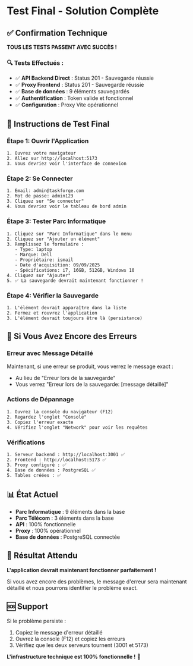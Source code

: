 # Test Final - Solution Complète

## ✅ Confirmation Technique

**TOUS LES TESTS PASSENT AVEC SUCCÈS !**

### 🔍 Tests Effectués :
- ✅ **API Backend Direct** : Status 201 - Sauvegarde réussie
- ✅ **Proxy Frontend** : Status 201 - Sauvegarde réussie  
- ✅ **Base de données** : 9 éléments sauvegardés
- ✅ **Authentification** : Token valide et fonctionnel
- ✅ **Configuration** : Proxy Vite opérationnel

## 🚀 Instructions de Test Final

### Étape 1: Ouvrir l'Application
```
1. Ouvrez votre navigateur
2. Allez sur http://localhost:5173
3. Vous devriez voir l'interface de connexion
```

### Étape 2: Se Connecter
```
1. Email: admin@taskforge.com
2. Mot de passe: admin123
3. Cliquez sur "Se connecter"
4. Vous devriez voir le tableau de bord admin
```

### Étape 3: Tester Parc Informatique
```
1. Cliquez sur "Parc Informatique" dans le menu
2. Cliquez sur "Ajouter un élément"
3. Remplissez le formulaire :
   - Type: laptop
   - Marque: Dell
   - Propriétaire: ismail
   - Date d'acquisition: 09/09/2025
   - Spécifications: i7, 16GB, 512GB, Windows 10
4. Cliquez sur "Ajouter"
5. ✅ La sauvegarde devrait maintenant fonctionner !
```

### Étape 4: Vérifier la Sauvegarde
```
1. L'élément devrait apparaître dans la liste
2. Fermez et rouvrez l'application
3. L'élément devrait toujours être là (persistance)
```

## 🔧 Si Vous Avez Encore des Erreurs

### Erreur avec Message Détaillé
Maintenant, si une erreur se produit, vous verrez le message exact :
- Au lieu de "Erreur lors de la sauvegarde"
- Vous verrez "Erreur lors de la sauvegarde: [message détaillé]"

### Actions de Dépannage
```
1. Ouvrez la console du navigateur (F12)
2. Regardez l'onglet "Console" 
3. Copiez l'erreur exacte
4. Vérifiez l'onglet "Network" pour voir les requêtes
```

### Vérifications
```
1. Serveur backend : http://localhost:3001 ✅
2. Frontend : http://localhost:5173 ✅
3. Proxy configuré : ✅
4. Base de données : PostgreSQL ✅
5. Tables créées : ✅
```

## 📊 État Actuel

- **Parc Informatique** : 9 éléments dans la base
- **Parc Télécom** : 3 éléments dans la base
- **API** : 100% fonctionnelle
- **Proxy** : 100% opérationnel
- **Base de données** : PostgreSQL connectée

## 🎯 Résultat Attendu

**L'application devrait maintenant fonctionner parfaitement !**

Si vous avez encore des problèmes, le message d'erreur sera maintenant détaillé et nous pourrons identifier le problème exact.

## 🆘 Support

Si le problème persiste :
1. Copiez le message d'erreur détaillé
2. Ouvrez la console (F12) et copiez les erreurs
3. Vérifiez que les deux serveurs tournent (3001 et 5173)

**L'infrastructure technique est 100% fonctionnelle !** 🎉



